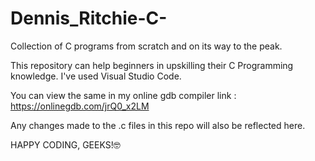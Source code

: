# Dennis_Ritchie-C-
Collection of C programs from scratch and on its way to the peak.

This repository can help beginners in upskilling their C Programming knowledge. 
I've used Visual Studio Code.

You can view the same in my online gdb compiler link :
https://onlinegdb.com/jrQ0_x2LM

Any changes made to the .c files in this repo will also be reflected here.

HAPPY CODING, GEEKS!🤓
